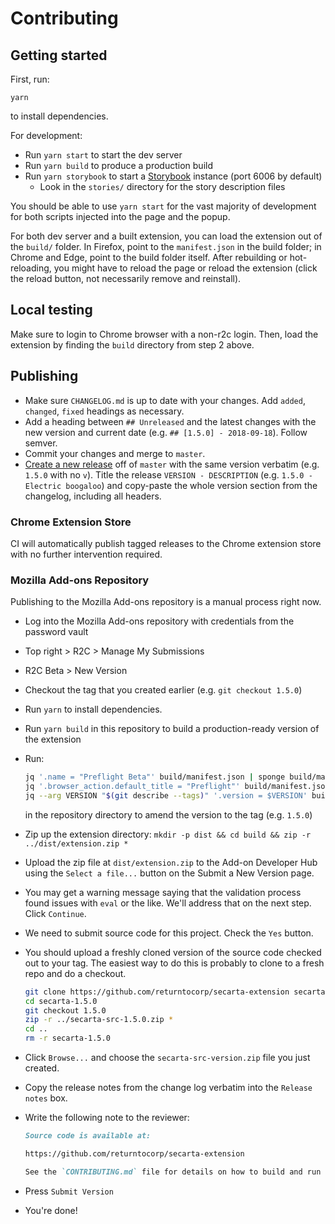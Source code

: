 # Contributing

## Getting started

First, run:

```
yarn
```

to install dependencies.

For development:

- Run `yarn start` to start the dev server
- Run `yarn build` to produce a production build
- Run `yarn storybook` to start a [Storybook](https://github.com/storybooks/storybook/) instance (port 6006 by default)
  - Look in the `stories/` directory for the story description files

You should be able to use `yarn start` for the vast majority of development for both scripts injected into the page and the popup.

For both dev server and a built extension, you can load the extension out of the `build/` folder. In Firefox, point to the `manifest.json` in the build folder; in Chrome and Edge, point to the build folder itself. After rebuilding or hot-reloading, you might have to reload the page or reload the extension (click the reload button, not necessarily remove and reinstall).

## Local testing

Make sure to login to Chrome browser with a non-r2c login. Then, load the extension by finding the `build` directory from step 2 above.

## Publishing

- Make sure `CHANGELOG.md` is up to date with your changes. Add `added`, `changed`, `fixed` headings as necessary.
- Add a heading between `## Unreleased` and the latest changes with the new version and current date (e.g. `## [1.5.0] - 2018-09-18`). Follow semver.
- Commit your changes and merge to `master`.
- [Create a new release](https://github.com/returntocorp/secarta-extension/releases/new) off of `master` with the same version verbatim (e.g. `1.5.0` with no `v`). Title the release `VERSION - DESCRIPTION` (e.g. `1.5.0 - Electric boogaloo`) and copy-paste the whole version section from the changelog, including all headers.

### Chrome Extension Store

CI will automatically publish tagged releases to the Chrome extension store with no further intervention required.

### Mozilla Add-ons Repository

Publishing to the Mozilla Add-ons repository is a manual process right now.

- Log into the Mozilla Add-ons repository with credentials from the password vault
- Top right > R2C > Manage My Submissions
- R2C Beta > New Version
- Checkout the tag that you created earlier (e.g. `git checkout 1.5.0`)
- Run `yarn` to install dependencies.
- Run `yarn build` in this repository to build a production-ready version of the extension
- Run:

  ```sh
  jq '.name = "Preflight Beta"' build/manifest.json | sponge build/manifest.json
  jq '.browser_action.default_title = "Preflight"' build/manifest.json | sponge build/manifest.json
  jq --arg VERSION "$(git describe --tags)" '.version = $VERSION' build/manifest.json | sponge build/manifest.json
  ```

  in the repository directory to amend the version to the tag (e.g. `1.5.0`)

- Zip up the extension directory: `mkdir -p dist && cd build && zip -r ../dist/extension.zip *`
- Upload the zip file at `dist/extension.zip` to the Add-on Developer Hub using the `Select a file...` button on the Submit a New Version page.
- You may get a warning message saying that the validation process found issues with `eval` or the like. We'll address that on the next step. Click `Continue`.
- We need to submit source code for this project. Check the `Yes` button.
- You should upload a freshly cloned version of the source code checked out to your tag. The easiest way to do this is probably to clone to a fresh repo and do a checkout.

  ```sh
  git clone https://github.com/returntocorp/secarta-extension secarta-1.5.0
  cd secarta-1.5.0
  git checkout 1.5.0
  zip -r ../secarta-src-1.5.0.zip *
  cd ..
  rm -r secarta-1.5.0
  ```

- Click `Browse...` and choose the `secarta-src-version.zip` file you just created.
- Copy the release notes from the change log verbatim into the `Release notes` box.
- Write the following note to the reviewer:

  ```md
  Source code is available at:

  https://github.com/returntocorp/secarta-extension

  See the `CONTRIBUTING.md` file for details on how to build and run the extension.
  ```

- Press `Submit Version`
- You're done!
